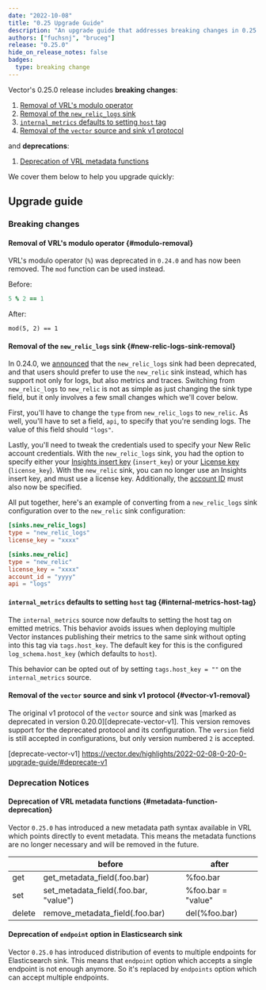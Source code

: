 ```yaml
---
date: "2022-10-08"
title: "0.25 Upgrade Guide"
description: "An upgrade guide that addresses breaking changes in 0.25.0"
authors: ["fuchsnj", "bruceg"]
release: "0.25.0"
hide_on_release_notes: false
badges:
  type: breaking change
---
```


Vector's 0.25.0 release includes **breaking changes**:

1. [Removal of VRL's modulo operator](#modulo-removal)
1. [Removal of the `new_relic_logs` sink](#new-relic-logs-sink-removal)
1. [`internal_metrics` defaults to setting `host` tag](#internal-metrics-host-tag)
1. [Removal of the `vector` source and sink v1 protocol](#vector-v1-removal)

and **deprecations**:

1. [Deprecation of VRL metadata functions](#metadata-function-deprecation)

We cover them below to help you upgrade quickly:

## Upgrade guide

### Breaking changes

#### Removal of VRL's modulo operator {#modulo-removal}

VRL's modulo operator (`%`) was deprecated in `0.24.0` and has now been removed. The `mod` function
can be used instead.

Before:

```coffee
5 % 2 == 1
```

After:

```cofee
mod(5, 2) == 1
```

#### Removal of the `new_relic_logs` sink {#new-relic-logs-sink-removal}

In 0.24.0, we [announced][0-24-0-upgrade-guide] that the `new_relic_logs` sink had been deprecated,
and that users should prefer to use the `new_relic` sink instead, which has support not only for
logs, but also metrics and traces.  Switching from `new_relic_logs` to `new_relic` is not as simple
as just changing the sink type field, but it only involves a few small changes which we'll cover
below.

First, you'll have to change the `type` from `new_relic_logs` to `new_relic`. As well, you'll have
to set a field, `api`, to specify that you're sending logs. The value of this field should `"logs"`.

Lastly, you'll need to tweak the credentials used to specify your New Relic account credentials.
With the `new_relic_logs` sink, you had the option to specify either your [Insights insert
key][nr_insights_key] (`insert_key`) or your [License key][nr_license_key] (`license_key`). With the
`new_relic` sink, you can no longer use an Insights insert key, and must use a license key.
Additionally, the [account ID][nr_account_id] must also now be specified.

All put together, here's an example of converting from a `new_relic_logs` sink configuration over to
the `new_relic` sink configuration:

```toml
[sinks.new_relic_logs]
type = "new_relic_logs"
license_key = "xxxx"

[sinks.new_relic]
type = "new_relic"
license_key = "xxxx"
account_id = "yyyy"
api = "logs"
```

[0-24-0-upgrade-guide]: https://vector.dev/highlights/2022-08-16-0-24-0-upgrade-guide/#deprecated-components
[nr_insights_key]: https://docs.newrelic.com/docs/apis/intro-apis/new-relic-api-keys/#insights-insert-key
[nr_license_key]: https://docs.newrelic.com/docs/apis/intro-apis/new-relic-api-keys/#license-key
[nr_account_id]: https://docs.newrelic.com/docs/accounts/accounts-billing/account-structure/account-id/

#### `internal_metrics` defaults to setting `host` tag {#internal-metrics-host-tag}

The `internal_metrics` source now defaults to setting the host tag on emitted metrics. This behavior
avoids issues when deploying multiple Vector instances publishing their metrics to the same sink
without opting into this tag via `tags.host_key`. The default key for this is the configured
`log_schema.host_key` (which defaults to `host`).

This behavior can be opted out of by setting `tags.host_key = ""` on the `internal_metrics` source.

#### Removal of the `vector` source and sink v1 protocol {#vector-v1-removal}

The original v1 protocol of the `vector` source and sink was [marked as deprecated in version
0.20.0][deprecate-vector-v1]. This version removes support for the deprecated protocol and its
configuration. The `version` field is still accepted in configurations, but only version numbered
`2` is accepted.

[deprecate-vector-v1] https://vector.dev/highlights/2022-02-08-0-20-0-upgrade-guide/#deprecate-v1

### Deprecation Notices

#### Deprecation of VRL metadata functions {#metadata-function-deprecation}

Vector `0.25.0` has introduced a new metadata path syntax available in VRL which points
directly to event metadata. This means the metadata functions are no longer necessary and
will be removed in the future.

|        | before                                | after              |
|--------|---------------------------------------|--------------------|
| get    | get_metadata_field(.foo.bar)          | %foo.bar           |
| set    | set_metadata_field(.foo.bar, "value") | %foo.bar = "value" |
| delete | remove_metadata_field(.foo.bar)       | del(%foo.bar)      |


#### Deprecation of `endpoint` option in Elasticsearch sink

Vector `0.25.0` has introduced distribution of events to multiple endpoints for Elasticsearch sink.
This means that `endpoint` option which accepts a single endpoint is not enough anymore. So it's
replaced by `endpoints` option which can accept multiple endpoints.
